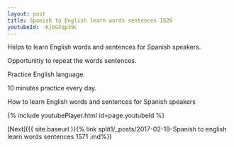 ```yaml
---
layout: post
title: Spanish to English learn words sentences 1520 
youtubeId: -KjbGXqp39c
---
```

 
 
Helps to learn English words and sentences for Spanish speakers.

Opportunitiy to repeat the words sentences. 

Practice English language. 
 
10 minutes practice every day. 
 
How to learn English words and sentences for Spanish speakers 
 
{% include youtubePlayer.html id=page.youtubeId %}
 
 
[Next]({{ site.baseurl }}{% link  split1/_posts/2017-02-19-Spanish to english learn words sentences 1571 .md%})
 

